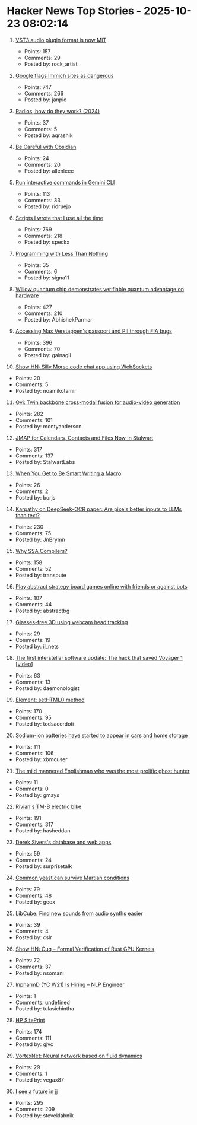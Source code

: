 # Hacker News Top Stories - 2025-10-23 08:02:14

1. [VST3 audio plugin format is now MIT](https://forums.steinberg.net/t/vst-3-8-0-sdk-released/1011988)
   - Points: 157
   - Comments: 29
   - Posted by: rock_artist

2. [Google flags Immich sites as dangerous](https://immich.app/blog/google-flags-immich-as-dangerous)
   - Points: 747
   - Comments: 266
   - Posted by: janpio

3. [Radios, how do they work? (2024)](https://lcamtuf.substack.com/p/radios-how-do-they-work)
   - Points: 37
   - Comments: 5
   - Posted by: aqrashik

4. [Be Careful with Obsidian](https://phong.bearblog.dev/be-careful-with-obsidian/)
   - Points: 24
   - Comments: 20
   - Posted by: allenleee

5. [Run interactive commands in Gemini CLI](https://developers.googleblog.com/en/say-hello-to-a-new-level-of-interactivity-in-gemini-cli/)
   - Points: 113
   - Comments: 33
   - Posted by: ridruejo

6. [Scripts I wrote that I use all the time](https://evanhahn.com/scripts-i-wrote-that-i-use-all-the-time/)
   - Points: 769
   - Comments: 218
   - Posted by: speckx

7. [Programming with Less Than Nothing](https://joshmoody.org/blog/programming-with-less-than-nothing/)
   - Points: 35
   - Comments: 6
   - Posted by: signa11

8. [Willow quantum chip demonstrates verifiable quantum advantage on hardware](https://blog.google/technology/research/quantum-echoes-willow-verifiable-quantum-advantage/)
   - Points: 427
   - Comments: 210
   - Posted by: AbhishekParmar

9. [Accessing Max Verstappen's passport and PII through FIA bugs](https://ian.sh/fia)
   - Points: 396
   - Comments: 70
   - Posted by: galnagli

10. [Show HN: Silly Morse code chat app using WebSockets](https://noamtamir.github.io/morwse/)
   - Points: 20
   - Comments: 5
   - Posted by: noamikotamir

11. [Ovi: Twin backbone cross-modal fusion for audio-video generation](https://github.com/character-ai/Ovi)
   - Points: 282
   - Comments: 101
   - Posted by: montyanderson

12. [JMAP for Calendars, Contacts and Files Now in Stalwart](https://stalw.art/blog/jmap-collaboration/)
   - Points: 317
   - Comments: 137
   - Posted by: StalwartLabs

13. [When You Get to Be Smart Writing a Macro](https://tonsky.me/blog/hashp/)
   - Points: 26
   - Comments: 2
   - Posted by: borjs

14. [Karpathy on DeepSeek-OCR paper: Are pixels better inputs to LLMs than text?](https://twitter.com/karpathy/status/1980397031542989305)
   - Points: 230
   - Comments: 75
   - Posted by: JnBrymn

15. [Why SSA Compilers?](https://mcyoung.xyz/2025/10/21/ssa-1/)
   - Points: 158
   - Comments: 52
   - Posted by: transpute

16. [Play abstract strategy board games online with friends or against bots](https://abstractboardgames.com/)
   - Points: 107
   - Comments: 44
   - Posted by: abstractbg

17. [Glasses-free 3D using webcam head tracking](https://assetstore.unity.com/packages/tools/camera/vr-without-glasses-for-webgl-332314)
   - Points: 29
   - Comments: 19
   - Posted by: il_nets

18. [The first interstellar software update: The hack that saved Voyager 1 [video]](https://www.youtube.com/watch?v=p0K7u3B_8rY)
   - Points: 63
   - Comments: 13
   - Posted by: daemonologist

19. [Element: setHTML() method](https://developer.mozilla.org/en-US/docs/Web/API/Element/setHTML)
   - Points: 170
   - Comments: 95
   - Posted by: todsacerdoti

20. [Sodium-ion batteries have started to appear in cars and home storage](https://cleantechnica.com/2025/10/22/the-sodium-ion-battery-revolution-has-started/)
   - Points: 111
   - Comments: 106
   - Posted by: xbmcuser

21. [The mild mannered Englishman who was the most prolific ghost hunter](https://lithub.com/the-mild-mannered-englishman-who-was-the-worlds-most-prolific-ghost-hunter/)
   - Points: 11
   - Comments: 0
   - Posted by: gmays

22. [Rivian's TM-B electric bike](https://www.theverge.com/news/804157/rivian-tm-b-electric-bike-price-specs-helmet-quad)
   - Points: 191
   - Comments: 317
   - Posted by: hasheddan

23. [Derek Sivers's database and web apps](https://github.com/sivers/sivers)
   - Points: 59
   - Comments: 24
   - Posted by: surprisetalk

24. [Common yeast can survive Martian conditions](https://phys.org/news/2025-10-common-yeast-survive-martian-conditions.html)
   - Points: 79
   - Comments: 48
   - Posted by: geox

25. [LibCube: Find new sounds from audio synths easier](https://github.com/cslr/libcube-public/wiki)
   - Points: 39
   - Comments: 4
   - Posted by: cslr

26. [Show HN: Cuq – Formal Verification of Rust GPU Kernels](https://github.com/neelsomani/cuq)
   - Points: 72
   - Comments: 37
   - Posted by: nsomani

27. [InpharmD (YC W21) Is Hiring – NLP Engineer](https://inpharmd.com/jobs/inpharmd-is-hiring-ai-ml-engineer)
   - Points: 1
   - Comments: undefined
   - Posted by: tulasichintha

28. [HP SitePrint](https://www.hp.com/us-en/printers/site-print/layout-robot.html)
   - Points: 174
   - Comments: 111
   - Posted by: gjvc

29. [VortexNet: Neural network based on fluid dynamics](https://github.com/samim23/vortexnet)
   - Points: 29
   - Comments: 1
   - Posted by: vegax87

30. [I see a future in jj](https://steveklabnik.com/writing/i-see-a-future-in-jj/)
   - Points: 295
   - Comments: 209
   - Posted by: steveklabnik

